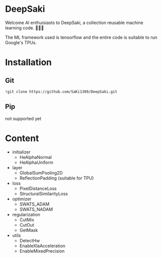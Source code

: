 # DeepSaki
Welcome AI enthuisiasts to DeepSaki, a collection reusable machine learning code. :muscle::robot::metal:

The ML framework used is tensorflow and the entire code is suitable to run Google's TPUs.

# Installation

## Git
```
!git clone https://github.com/SaKi1309/DeepSaki.git
```

## Pip
not supported yet

# Content
- initializer
  - HeAlphaNormal
  - HeAlphaUniform
- layer
  - GlobalSumPooling2D
  - ReflectionPadding (suitable for TPU)
- loss
  - PixelDistanceLoss
  - StructuralSimilarityLoss
- optimizer
  - SWATS_ADAM
  - SWATS_NADAM
- regularization
  - CutMix
  - CutOut 
  - GetMask
- utils
  - DetectHw
  - EnableXlaAcceleration
  - EnableMixedPrecision
